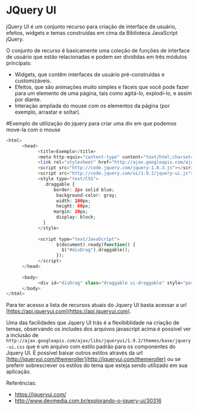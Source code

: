 # JQuery UI

jQuery UI é um conjunto recurso para criação de interface de usuário, efeitos, 
widgets e temas construídas em cima da Biblioteca JavaScript jQuery.

O conjunto de recurso é basicamente uma coleção de funções de interface de usuário 
que estão relacionadas e podem ser divididas em três módulos principais:

* Widgets, que contêm interfaces de usuário pré-construídas e customizáveis​​.
* Efeitos, que são animações muito simples e fáceis que você pode fazer para um elemento 
de uma página, tais como agitá-lo, explodi-lo, e assim por diante.
* Interação ampliada do mouse com os elementos da página (por exemplo, arrastar e soltar).

#Exemplo de utilização do jquery para criar uma div em que podemos move-la com o mouse

```php
<html>
      <head>
            <title>Exemplo</title>
            <meta http-equiv="content-type" content="text/html;charset=utf-8" />
            <link rel="stylesheet" href="http://ajax.googleapis.com/ajax/libs/jqueryui/1.9.2/themes/base/jquery-ui.css" />
            <script src="http://code.jquery.com/jquery-1.8.3.js"></script>
            <script src="http://code.jquery.com/ui/1.9.2/jquery-ui.js"></script>
            <style type="text/CSS">
              .draggable { 
                  border: 2px solid blue;
                   background-color: gray;
                   width: 100px; 
                   height: 60px;
                  margin: 20px; 
                   display: block;
              }
            </style>
            
            <script type="text/JavaScript">
                   $(document).ready(function() {
                     $("#divDrag").draggable();
                   });
            </script>
      </head>
      
      <body>
            <div id="divDrag" class="draggable ui-draggable" style="position: relative;"></div>
      </body>
</html>
```

Para ter acesso a lista de recursos atuais do Jquery UI basta acessar a url 
[https://api.jqueryui.com](https://api.jqueryui.com).

Uma das facilidades que Jquery UI trás é a flexibiblidade na criação de temas, 
observando os includes dos arquivos javascript acima é possível ver a inclusão de 
```http://ajax.googleapis.com/ajax/libs/jqueryui/1.9.2/themes/base/jquery-ui.css``` que é um
arquivo com estilo padrão para os componentes do Jquery UI. É possível baixar outros estilos através da url 
[http://jqueryui.com/themeroller](http://jqueryui.com/themeroller) ou se preferir sobrescrever os estilos do 
tema que esteja sendo utilizado em sua aplicação. 

Referências:

* https://jqueryui.com/
* http://www.devmedia.com.br/explorando-o-jquery-ui/30316
